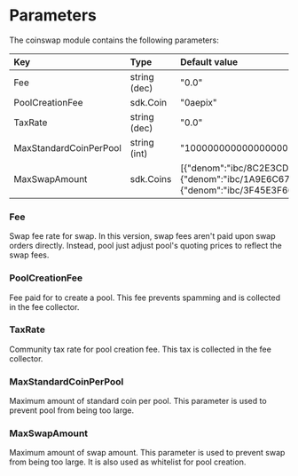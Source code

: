 <!--
order: 4
-->

# Parameters

The coinswap module contains the following parameters:

| Key                    | Type         | Default value                                                                                                                                                                                                                                                                                                              |
|:-----------------------|:-------------|:---------------------------------------------------------------------------------------------------------------------------------------------------------------------------------------------------------------------------------------------------------------------------------------------------------------------------|
| Fee                    | string (dec) | "0.0"                                                                                                                                                                                                                                                                                                                      |
| PoolCreationFee        | sdk.Coin     | "0aepix"                                                                                                                                                                                                                                                                                                                  |
| TaxRate                | string (dec) | "0.0"                                                                                                                                                                                                                                                                                                                      |
| MaxStandardCoinPerPool | string (int) | "10000000000000000000000"                                                                                                                                                                                                                                                                                                  |
| MaxSwapAmount          | sdk.Coins    | [{"denom":"ibc/8C2E3CD84DB23CCFB34A14E4EA933B6C38F9EA3FD7187E405C889C66C4347D31","amount":"10000000"},{"denom":"ibc/1A9E6C67B20E24F2F2E551D1E1B6E27F0D171B92B4215F0338F0F0D931A98264","amount":"10000000"},{"denom":"ibc/3F45E3F66EF983C7A131C4187BF49E5D98598DBF3E07C14F8F9F573A4E975834","amount":"100000000000000000"}] |

### Fee

Swap fee rate for swap. In this version, swap fees aren't paid upon swap orders directly. Instead, pool just adjust pool's quoting prices to reflect the swap fees.

### PoolCreationFee

Fee paid for to create a pool. This fee prevents spamming and is collected in the fee collector.

### TaxRate

Community tax rate for pool creation fee. This tax is collected in the fee collector.

### MaxStandardCoinPerPool

Maximum amount of standard coin per pool. This parameter is used to prevent pool from being too large.

### MaxSwapAmount

Maximum amount of swap amount. This parameter is used to prevent swap from being too large. It is also used as whitelist for pool creation.
